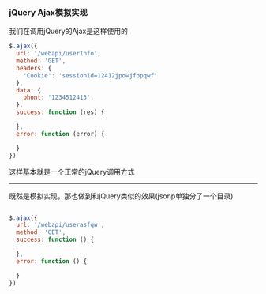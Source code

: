 ### jQuery Ajax模拟实现

我们在调用jQuery的Ajax是这样使用的
```js
$.ajax({
  url: '/webapi/userInfo',
  method: 'GET',
  headers: {
    'Cookie': 'sessionid=12412jpowjfopqwf'
  },
  data: {
    phont: '1234512413',
  },
  success: function (res) {

  },
  error: function (error) {

  }
})

```

这样基本就是一个正常的jQuery调用方式

---
既然是模拟实现，那也做到和jQuery类似的效果(jsonp单独分了一个目录)

```js

$.ajax({
  url: '/webapi/userasfqw',
  method: 'GET',
  success: function () {

  },
  error: function () {

  }
})

```
